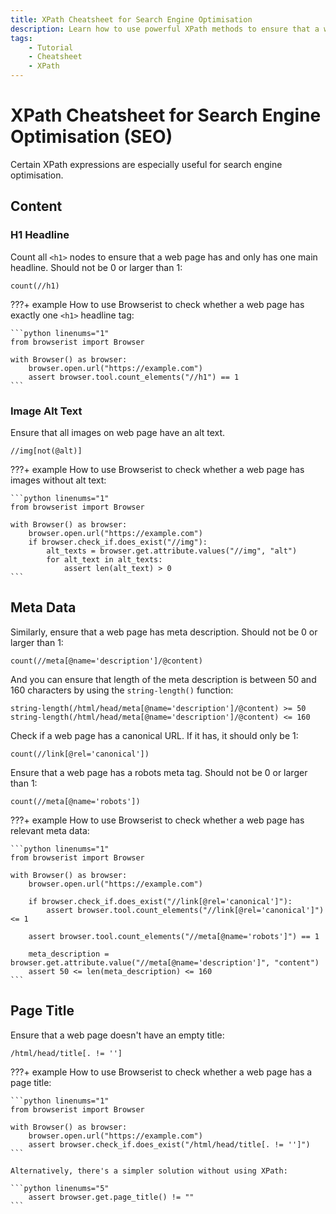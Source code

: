```yaml
---
title: XPath Cheatsheet for Search Engine Optimisation
description: Learn how to use powerful XPath methods to ensure that a web page has relevant meta data to improve SEO. Includes code examples for beginners and advanced users.
tags:
    - Tutorial
    - Cheatsheet
    - XPath
---
```


# XPath Cheatsheet for Search Engine Optimisation (SEO)
Certain XPath expressions are especially useful for search engine optimisation.

## Content
### H1 Headline
Count all `<h1>` nodes to ensure that a web page has and only has one main headline. Should not be 0 or larger than 1:

```text title=""
count(//h1)
```

???+ example
    How to use Browserist to check whether a web page has exactly one `<h1>` headline tag:

    ```python linenums="1"
    from browserist import Browser

    with Browser() as browser:
        browser.open.url("https://example.com")
        assert browser.tool.count_elements("//h1") == 1
    ```

### Image Alt Text
Ensure that all images on web page have an alt text.

```text title=""
//img[not(@alt)]
```

???+ example
    How to use Browserist to check whether a web page has images without alt text:

    ```python linenums="1"
    from browserist import Browser

    with Browser() as browser:
        browser.open.url("https://example.com")
        if browser.check_if.does_exist("//img"):
            alt_texts = browser.get.attribute.values("//img", "alt")
            for alt_text in alt_texts:
                assert len(alt_text) > 0
    ```

## Meta Data
Similarly, ensure that a web page has meta description. Should not be 0 or larger than 1:

```text title=""
count(//meta[@name='description']/@content)
```

And you can ensure that length of the meta description is between 50 and 160 characters by using the `string-length()` function:

```text title=""
string-length(/html/head/meta[@name='description']/@content) >= 50
string-length(/html/head/meta[@name='description']/@content) <= 160
```

Check if a web page has a canonical URL. If it has, it should only be 1:

```text title=""
count(//link[@rel='canonical'])
```

Ensure that a web page has a robots meta tag. Should not be 0 or larger than 1:

```text title=""
count(//meta[@name='robots'])
```

???+ example
    How to use Browserist to check whether a web page has relevant meta data:

    ```python linenums="1"
    from browserist import Browser

    with Browser() as browser:
        browser.open.url("https://example.com")

        if browser.check_if.does_exist("//link[@rel='canonical']"):
            assert browser.tool.count_elements("//link[@rel='canonical']") <= 1

        assert browser.tool.count_elements("//meta[@name='robots']") == 1

        meta_description = browser.get.attribute.value("//meta[@name='description']", "content")
        assert 50 <= len(meta_description) <= 160
    ```

## Page Title
Ensure that a web page doesn't have an empty title:

```text title=""
/html/head/title[. != '']
```

???+ example
    How to use Browserist to check whether a web page has a page title:

    ```python linenums="1"
    from browserist import Browser

    with Browser() as browser:
        browser.open.url("https://example.com")
        assert browser.check_if.does_exist("/html/head/title[. != '']")
    ```

    Alternatively, there's a simpler solution without using XPath:

    ```python linenums="5"
        assert browser.get.page_title() != ""
    ```
